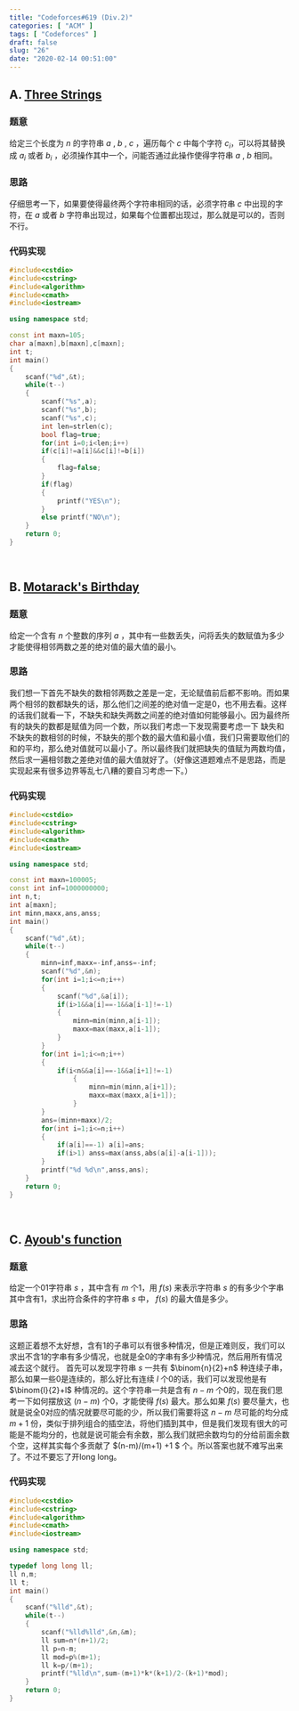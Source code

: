 ```yaml
---
title: "Codeforces#619 (Div.2)"
categories: [ "ACM" ]
tags: [ "Codeforces" ]
draft: false
slug: "26"
date: "2020-02-14 00:51:00"
---
```


## A. [Three Strings](https://codeforces.com/contest/1301/problem/A)

### 题意

给定三个长度为 $n$ 的字符串 $a$ , $b$ , $c$ ，遍历每个 $c$ 中每个字符 $c_i$，可以将其替换成 $a_i$ 或者 $b_i$ ，必须操作其中一个，问能否通过此操作使得字符串 $a$ , $b$ 相同。 


<!--more-->


### 思路

仔细思考一下，如果要使得最终两个字符串相同的话，必须字符串 $c$ 中出现的字符，在 $a$ 或者 $b$ 字符串出现过，如果每个位置都出现过，那么就是可以的，否则不行。

### 代码实现

```cpp
#include<cstdio>
#include<cstring>
#include<algorithm>
#include<cmath>
#include<iostream>

using namespace std;

const int maxn=105;
char a[maxn],b[maxn],c[maxn];
int t;
int main()
{
	scanf("%d",&t);
	while(t--)
	{
		scanf("%s",a);
		scanf("%s",b);
		scanf("%s",c);
		int len=strlen(c);
		bool flag=true;
		for(int i=0;i<len;i++)
		if(c[i]!=a[i]&&c[i]!=b[i])
		{
			flag=false;
		}
		if(flag)
		{
			printf("YES\n");
		}
		else printf("NO\n");
	}
	return 0;
}
```

</br>

## B. [Motarack's Birthday](https://codeforces.com/contest/1301/problem/B)

### 题意

给定一个含有 $n$ 个整数的序列 $a$ ，其中有一些数丢失，问将丢失的数赋值为多少才能使得相邻两数之差的绝对值的最大值的最小。

### 思路

我们想一下首先不缺失的数相邻两数之差是一定，无论赋值前后都不影响。而如果两个相邻的数都缺失的话，那么他们之间差的绝对值一定是0，也不用去看。这样的话我们就看一下，不缺失和缺失两数之间差的绝对值如何能够最小。因为最终所有的缺失的数都是赋值为同一个数，所以我们考虑一下发现需要考虑一下 缺失和不缺失的数相邻的时候，不缺失的那个数的最大值和最小值，我们只需要取他们的和的平均，那么绝对值就可以最小了。所以最终我们就把缺失的值赋为两数均值，然后求一遍相邻数之差绝对值的最大值就好了。（好像这道题难点不是思路，而是实现起来有很多边界等乱七八糟的要自习考虑一下。）

### 代码实现

```cpp
#include<cstdio>
#include<cstring>
#include<algorithm>
#include<cmath>
#include<iostream>

using namespace std;

const int maxn=100005;
const int inf=1000000000;
int n,t;
int a[maxn];
int minn,maxx,ans,anss;
int main()
{
	scanf("%d",&t);
	while(t--)
	{
		minn=inf,maxx=-inf,anss=-inf;
		scanf("%d",&n);
		for(int i=1;i<=n;i++)
		{
			scanf("%d",&a[i]);
			if(i>1&&a[i]==-1&&a[i-1]!=-1)
			{
				minn=min(minn,a[i-1]);
				maxx=max(maxx,a[i-1]);
			}
		}
		for(int i=1;i<=n;i++)
		{
			if(i<n&&a[i]==-1&&a[i+1]!=-1)
				{
					minn=min(minn,a[i+1]);
					maxx=max(maxx,a[i+1]);
				}	
		}
		ans=(minn+maxx)/2;
		for(int i=1;i<=n;i++)
		{
			if(a[i]==-1) a[i]=ans;
			if(i>1) anss=max(anss,abs(a[i]-a[i-1]));
		}
		printf("%d %d\n",anss,ans);
	}
	return 0;
} 
```

</br>

## C. [Ayoub's function](https://codeforces.com/contest/1301/problem/C)

### 题意

给定一个01字符串 $s$ ，其中含有 $m$ 个1，用 $f(s)$ 来表示字符串 $s$ 的有多少个字串其中含有1，求出符合条件的字符串 $s$ 中， $f(s)$ 的最大值是多少。

### 思路

这题正着想不太好想，含有1的子串可以有很多种情况，但是正难则反，我们可以求出不含1的字串有多少情况，也就是全0的字串有多少种情况，然后用所有情况减去这个就行。
首先可以发现字符串 $s$ 一共有  $\binom{n}{2}+n$  种连续子串，那么如果一些0是连续的，那么好比有连续 $l$ 个0的话，我们可以发现他是有  $\binom{l}{2}+l$  种情况的。这个字符串一共是含有 $n-m$ 个0的，现在我们思考一下如何摆放这 $(n-m)$ 个0，才能使得  $f(s)$ 最大。那么如果 $f(s)$ 要尽量大，也就是说全0对应的情况就要尽可能的少，所以我们需要将这 $n-m$ 尽可能的均分成 $m+1$  份，类似于排列组合的插空法，将他们插到其中，但是我们发现有很大的可能是不能均分的，也就是说可能会有余数，那么我们就把余数均匀的分给前面余数个空，这样其实每个多贡献了 $(n-m)/(m+1) +1 $ 个。所以答案也就不难写出来了。不过不要忘了开long long。

### 代码实现

```cpp
#include<cstdio>
#include<cstring>
#include<algorithm>
#include<cmath>
#include<iostream>

using namespace std;

typedef long long ll;
ll n,m;
ll t;
int main()
{
	scanf("%lld",&t);
	while(t--)
	{
		scanf("%lld%lld",&n,&m);
		ll sum=n*(n+1)/2;
		ll p=n-m;
		ll mod=p%(m+1);
		ll k=p/(m+1);
		printf("%lld\n",sum-(m+1)*k*(k+1)/2-(k+1)*mod);
	}
	return 0;
} 
```
